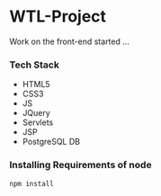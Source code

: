 # WTL-Project

Work on the front-end started ...

### Tech Stack
- HTML5
- CSS3
- JS
- JQuery
- Servlets
- JSP
- PostgreSQL DB

### Installing Requirements of node
`npm install`
